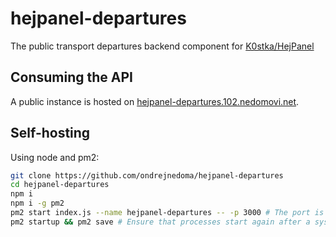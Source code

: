# hejpanel-departures
The public transport departures backend component for [K0stka/HejPanel](https://github.com/K0stka/HejPanel)

## Consuming the API
A public instance is hosted on [hejpanel-departures.102.nedomovi.net](https://hejpanel-departures.102.nedomovi.net).

## Self-hosting
Using node and pm2:
```sh
git clone https://github.com/ondrejnedoma/hejpanel-departures
cd hejpanel-departures
npm i
npm i -g pm2
pm2 start index.js --name hejpanel-departures -- -p 3000 # The port is optional and defaults to 42069 if unspecified
pm2 startup && pm2 save # Ensure that processes start again after a system reboot
```
